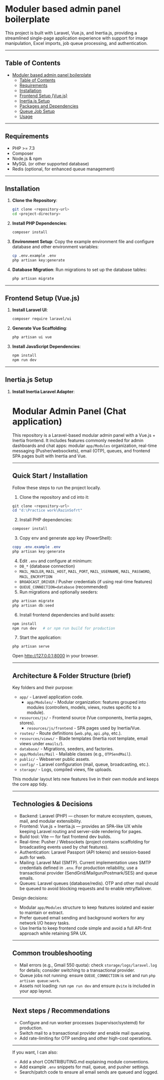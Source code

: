 
# Moduler based admin panel boilerplate 

This project is built with Laravel, Vue.js, and Inertia.js, providing a streamlined single-page application experience with support for image manipulation, Excel imports, job queue processing, and authentication.

---

## Table of Contents
- [Moduler based admin panel boilerplate](#moduler-based-admin-panel-boilerplate)
  - [Table of Contents](#table-of-contents)
  - [Requirements](#requirements)
  - [Installation](#installation)
  - [Frontend Setup (Vue.js)](#frontend-setup-vuejs)
  - [Inertia.js Setup](#inertiajs-setup)
  - [Packages and Dependencies](#packages-and-dependencies)
  - [Queue Job Setup](#queue-job-setup)
  - [Usage](#usage)

---

## Requirements
- PHP >= 7.3
- Composer
- Node.js & npm
- MySQL (or other supported database)
- Redis (optional, for enhanced queue management)

---

## Installation

1. **Clone the Repository**:
   ```bash
   git clone <repository-url>
   cd <project-directory>
   ```

2. **Install PHP Dependencies**:
   ```bash
   composer install
   ```

3. **Environment Setup**:
   Copy the example environment file and configure database and other environment variables:
   ```bash
   cp .env.example .env
   php artisan key:generate
   ```

4. **Database Migration**:
   Run migrations to set up the database tables:
   ```bash
   php artisan migrate
   ```

---

## Frontend Setup (Vue.js)

1. **Install Laravel UI**:
   ```bash
   composer require laravel/ui
   ```

2. **Generate Vue Scaffolding**:
   ```bash
   php artisan ui vue
   ```

3. **Install JavaScript Dependencies**:
   ```bash
   npm install
   npm run dev
   ```

---

## Inertia.js Setup

1. **Install Inertia Laravel Adapter**:
   # Modular Admin Panel (Chat application)

   This repository is a Laravel-based modular admin panel with a Vue.js + Inertia frontend. It includes features commonly needed for admin dashboards and chat apps: modular `app/Modules` organization, real-time messaging (Pusher/websockets), email (OTP), queues, and frontend SPA pages built with Inertia and Vue.

   ---

   ## Quick Start / Installation

   Follow these steps to run the project locally.

   1. Clone the repository and cd into it:

   ```powershell
   git clone <repository-url>
   cd "d:\Practice work\RazinSofrt"
   ```

   2. Install PHP dependencies:

   ```powershell
   composer install
   ```

   3. Copy env and generate app key (PowerShell):

   ```powershell
   copy .env.example .env
   php artisan key:generate
   ```

   4. Edit `.env` and configure at minimum:

   - `DB_*` (database connection)
   - `MAIL_MAILER`, `MAIL_HOST`, `MAIL_PORT`, `MAIL_USERNAME`, `MAIL_PASSWORD`, `MAIL_ENCRYPTION`
   - `BROADCAST_DRIVER` / Pusher credentials (if using real-time features)
   - `QUEUE_CONNECTION=database` (recommended)

   5. Run migrations and optionally seeders:

   ```powershell
   php artisan migrate
   php artisan db:seed
   ```

   6. Install frontend dependencies and build assets:

   ```powershell
   npm install
   npm run dev   # or npm run build for production
   ```

   7. Start the application:

   ```powershell
   php artisan serve
   ```

   Open http://127.0.0.1:8000 in your browser.

   ---

   ## Architecture & Folder Structure (brief)

   Key folders and their purpose:

   - `app/` - Laravel application code.
      - `app/Modules/` - Modular organization: features grouped into modules (controllers, models, views, routes specific to a module).
   - `resources/js/` - Frontend source (Vue components, Inertia pages, stores).
      - `resources/js/frontend` - SPA pages used by Inertia/Vue.
   - `routes/` - Route definitions (`web.php`, `api.php`, etc.).
   - `resources/views/` - Blade templates (Inertia root template, email views under `emails/`).
   - `database/` - Migrations, seeders, and factories.
   - `app/Modules/Mail` - Mailable classes (e.g., `OTPSendMail`).
   - `public/` - Webserver public assets.
   - `config/` - Laravel configuration (mail, queue, broadcasting, etc.).
   - `storage/` - Logs, compiled views, file uploads.

   This modular layout lets new features live in their own module and keeps the core app tidy.

   ---

   ## Technologies & Decisions

   - Backend: Laravel (PHP) — chosen for mature ecosystem, queues, mail, and modular extensibility.
   - Frontend: Vue.js + Inertia.js — provides an SPA-like UX while keeping Laravel routing and server-side rendering for pages.
   - Build tool: Vite — for fast frontend dev builds.
   - Real-time: Pusher / Websockets (project contains scaffolding for broadcasting events used by chat features).
   - Authentication: Laravel Passport (API tokens) and session-based auth for web.
   - Mailing: Laravel Mail (SMTP). Current implementation uses SMTP credentials defined in `.env`. For production reliability, use a transactional provider (SendGrid/Mailgun/Postmark/SES) and queue emails.
   - Queues: Laravel queues (database/redis). OTP and other mail should be queued to avoid blocking requests and to enable retry/failover.

   Design decisions:

   - Modular `app/Modules` structure to keep features isolated and easier to maintain or extract.
   - Prefer queued email sending and background workers for any network I/O heavy tasks.
   - Use Inertia to keep frontend code simple and avoid a full API-first approach while retaining SPA UX.

   ---

   ## Common troubleshooting

   - Mail errors (e.g., Gmail 550 quota): check `storage/logs/laravel.log` for details; consider switching to a transactional provider.
   - Queue jobs not running: ensure `QUEUE_CONNECTION` is set and run `php artisan queue:work`.
   - Assets not loading: run `npm run dev` and ensure `@vite` is included in your app layout.

   ---

   ## Next steps / Recommendations

   - Configure and run worker processes (supervisor/systemd) for production.
   - Switch mail to a transactional provider and enable mail queueing.
   - Add rate-limiting for OTP sending and other high-cost operations.

   ---

   If you want, I can also:

   - Add a short CONTRIBUTING.md explaining module conventions.
   - Add example `.env` snippets for mail, queue, and pusher settings.
   - Search/patch code to ensure all email sends are queued and logged.
